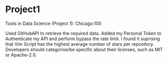 # Project1
Tools in Data Science (Project 1): Chicago:100

Used GitHubAPI to retrieve the required data. Added my Personal Token to Authenticate my API and perform bypass the rate limit. 
I found it suprising that Vim Script has the highest average number of stars per repository.
Developers should categorise/be specific about their licenses, such as MIT or Apache-2.0.
